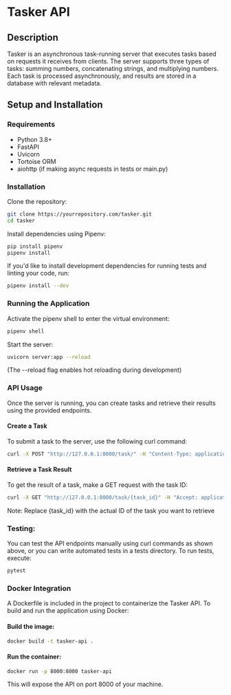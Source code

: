 # Tasker API

## Description

Tasker is an asynchronous task-running server that executes tasks based on requests it receives from clients.
The server supports three types of tasks: summing numbers, concatenating strings, and multiplying numbers.
Each task is processed asynchronously, and results are stored in a database with relevant metadata.

## Setup and Installation

### Requirements

- Python 3.8+
- FastAPI
- Uvicorn
- Tortoise ORM
- aiohttp (if making async requests in tests or main.py)

### Installation

Clone the repository:

```bash
git clone https://yourrepository.com/tasker.git
cd tasker
```

Install dependencies using Pipenv:

```bash
pip install pipenv
pipenv install
```

If you'd like to install development dependencies for running tests and linting your code, run:

```bash
pipenv install --dev
```

### Running the Application

Activate the pipenv shell to enter the virtual environment:

```bash
pipenv shell
```

Start the server:

```bash
uvicorn server:app --reload
```

(The --reload flag enables hot reloading during development)

### API Usage

Once the server is running, you can create tasks and retrieve their results using the provided endpoints.

#### Create a Task

To submit a task to the server, use the following curl command:

```bash
curl -X POST "http://127.0.0.1:8000/task/" -H "Content-Type: application/json" -d '{"task_name": "Sum", "parameters": {"a": 10, "b": 5}}
```

#### Retrieve a Task Result

To get the result of a task, make a GET request with the task ID:

```bash
curl -X GET "http://127.0.0.1:8000/task/{task_id}" -H "Accept: application/json"
```

Note: Replace {task_id} with the actual ID of the task you want to retrieve

### Testing:

You can test the API endpoints manually using curl commands as shown above, or you can write automated tests in a tests
directory.
To run tests, execute:

```bash
pytest
```

### Docker Integration
A Dockerfile is included in the project to containerize the Tasker API.
To build and run the application using Docker:

#### Build the image:

```bash
docker build -t tasker-api .
```

#### Run the container:
```bash
docker run -p 8000:8000 tasker-api
```

This will expose the API on port 8000 of your machine.



